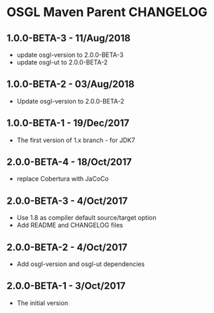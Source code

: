 # OSGL Maven Parent CHANGELOG

## 1.0.0-BETA-3 - 11/Aug/2018
* update osgl-version to 2.0.0-BETA-3
* update osgl-ut to 2.0.0-BETA-2

## 1.0.0-BETA-2 - 03/Aug/2018
* Update osgl-version to 2.0.0-BETA-2

## 1.0.0-BETA-1 - 19/Dec/2017
* The first version of 1.x branch - for JDK7 

## 2.0.0-BETA-4 - 18/Oct/2017

* replace Cobertura with JaCoCo

## 2.0.0-BETA-3 - 4/Oct/2017

* Use 1.8 as compiler default source/target option
* Add README and CHANGELOG files

## 2.0.0-BETA-2 - 4/Oct/2017

* Add osgl-version and osgl-ut dependencies

## 2.0.0-BETA-1 - 3/Oct/2017

* The initial version 